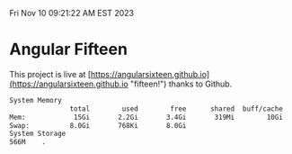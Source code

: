 Fri Nov 10 09:21:22 AM EST 2023

# Angular Fifteen


This project is live at [https://angularsixteen.github.io](https://angularsixteen.github.io "fifteen!") thanks to Github.

```bash
System Memory
               total        used        free      shared  buff/cache   available
Mem:            15Gi       2.2Gi       3.4Gi       319Mi        10Gi        13Gi
Swap:          8.0Gi       768Ki       8.0Gi
System Storage
566M	.
